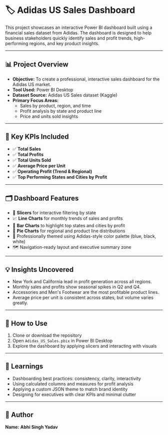 # 🏷️ Adidas US Sales Dashboard

This project showcases an interactive Power BI dashboard built using a financial sales dataset from Adidas. The dashboard is designed to help business stakeholders quickly identify sales and profit trends, high-performing regions, and key product insights.

---
## 📊 Project Overview

- **Objective:** To create a professional, interactive sales dashboard for the Adidas US market.
- **Tool Used:** Power BI Desktop
- **Dataset Source:** Adidas US Sales dataset (Kaggle)
- **Primary Focus Areas:**
  - Sales by product, region, and time
  - Profit analysis by state and product line
  - Price and units sold insights

---

## 🧮 Key KPIs Included

- ✅ **Total Sales**
- ✅ **Total Profits**
- ✅ **Total Units Sold**
- ✅ **Average Price per Unit**
- ✅ **Operating Profit (Trend & Regional)**
- ✅ **Top Performing States and Cities by Profit**

---

## 🗂️ Dashboard Features

- 📌 **Slicers** for interactive filtering by state
- 📈 **Line Charts** for monthly trends of sales and profits
- 📍 **Bar Charts** to highlight top states and cities by profit
- 🧭 **Pie Charts** for regional and product line distributions
- 🎨 Professionally themed using Adidas-style color palette (blue, black, white)
- 🗺️ Navigation-ready layout and executive summary zone


---

## 💡 Insights Uncovered

- New York and California lead in profit generation across all regions.
- Monthly sales and profits show seasonal spikes in Q2 and Q4.
- Accessories and Men's Footwear are the most profitable product lines.
- Average price per unit is consistent across states, but volume varies greatly.

---

## 📎 How to Use

1. Clone or download the repository
2. Open `Adidas_US_Sales.pbix` in Power BI Desktop
3. Explore the dashboard by applying slicers and interacting with visuals

---
## 🧠 Learnings

- Dashboarding best practices: consistency, clarity, interactivity
- Using calculated columns and measures for profit analysis
- Applying a custom JSON theme to match brand identity
- Designing for executives with clear KPIs and minimal clutter

---
## 🚀 Author

**Name:** **Abhi Singh Yadav**
